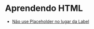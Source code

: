 # Aprendendo HTML

- [Não use Placeholder no lugar da Label](http://www.felipefialho.com/blog/2014/nao-use-placeholder-no-lugar-da-label/)
